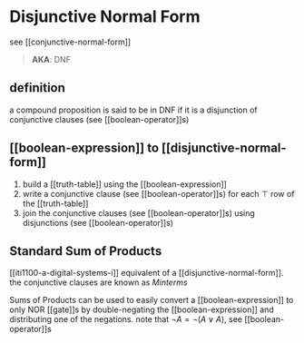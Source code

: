 # Disjunctive Normal Form

see [[conjunctive-normal-form]]

> **AKA**: DNF

## definition

a compound proposition is said to be in DNF if it is a disjunction of conjunctive clauses (see [[boolean-operator]]s)

## [[boolean-expression]] to [[disjunctive-normal-form]]

1. build a [[truth-table]] using the [[boolean-expression]]
2. write a conjunctive clause (see [[boolean-operator]]s) for each $\top$ row of the [[truth-table]]
3. join the conjunctive clauses (see [[boolean-operator]]s) using disjunctions (see [[boolean-operator]]s)

## Standard Sum of Products

[[iti1100-a-digital-systems-i]] equivalent of a [[disjunctive-normal-form]]. the conjunctive clauses are known as _Minterms_

Sums of Products can be used to easily convert a [[boolean-expression]] to only NOR [[gate]]s by double-negating the [[boolean-expression]] and distributing one of the negations. note that $\lnot A =\lnot (A \lor A)$, see [[boolean-operator]]s
